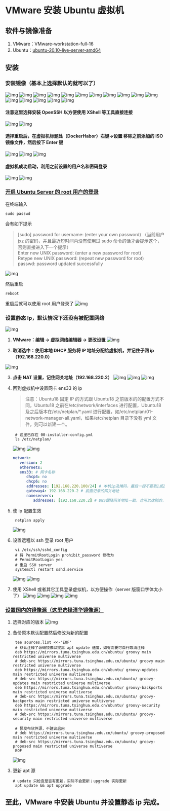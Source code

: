 # VMware 安装 Ubuntu 虚拟机

## 软件与镜像准备

1. VMware：VMware-workstation-full-16
2. Ubuntu：[ubuntu-20.10-live-server-amd64](https://mirrors.tuna.tsinghua.edu.cn/)

## 安装

### 安装镜像（基本上选择默认的就可以了）

![img](./assets/2021-09-20_211722.png)
![img](./assets/2021-09-20_212101.png)
![img](./assets/2021-09-20_212459.png)
![img](./assets/2021-09-20_212718.png)
![img](./assets/2021-09-20_212901.png)
![img](./assets/2021-09-20_213351.png)
![img](./assets/2021-09-20_213509.png)
![img](./assets/2021-09-20_213625.png)
![img](./assets/2021-09-20_213659.png)
![img](./assets/2021-09-20_213728.png)
![img](./assets/2021-09-20_213803.png)
![img](./assets/2021-09-20_213837.png)
![img](./assets/2021-09-20_213941.png)
![img](./assets/2021-09-20_214017.png)
![img](./assets/2021-09-20_214050.png)
![img](./assets/2021-09-20_214213.png)

#### 注意这里选择安装 OpenSSH 以方便使用 XShell 等工具直接连接

![img](./assets/2021-09-20_214249.png)
![img](./assets/2021-09-20_214333.png)

#### 选择重启后，在虚拟机标题处（DockerHabor）右键->设置 移除之前添加的 ISO 镜像文件，然后按下 Enter 键

![img](./assets/2021-09-20_214502.png)
![img](./assets/2021-09-20_214604.png)
![img](./assets/2021-09-20_214604.png)

#### 虚拟机成功启动，利用之前设置的用户名和密码登录

![img](./assets/2021-09-20_214711.png)
![img](./assets/2021-09-20_214737.png)

### [开启 Ubuntu Server 的 root 用户的登录](https://ubuntu.com/server/docs/security-users)

在终端输入

```shell
sudo passwd
```

会有如下提示

> [sudo] password for username: (enter your own password) （当前用户 jxz 的密码，并且最近短时间内没有使用过 sudo 命令的话才会提示这个，否则直接进入下一个提示）  
> Enter new UNIX password: (enter a new password for root)  
> Retype new UNIX password: (repeat new password for root)  
> passwd: password updated successfully

![img](./assets/2021-09-20_222530.png)

然后重启

```shell
reboot
```

重启后就可以使用 root 用户登录了
![img](./assets/2021-09-20_223113.png)

### 设置静态 Ip，默认情况下还没有被配置网络

![img](./assets/2021-09-20_223419.png)

1. **VMware：编辑 -> 虚拟网络编辑器 -> 更改设置**
   ![img](./assets/2021-09-20_223754.png)

2. **取消选中：使用本地 DHCP 服务将 IP 地址分配给虚拟机，并记住子网 ip（192.168.220.0）**

![img](./assets/2021-09-20_224039.png)

3. **点击 NAT 设置，记住网关地址（192.168.220.2）**
   ![img](./assets/2021-09-20_224329.png)
   ![img](./assets/2021-09-20_224537.png)
   ![img](./assets/2021-09-20_224640.png)

4. 回到虚拟机中设置网卡 ens33 的 ip

   > 注意：Ubuntu18 固定 IP 的方式跟 Ubuntu18 之前版本的的配置方式不同，Ubuntu18 之前在/etc/network/interfaces 进行配置，Ubuntu18 及之后版本在/etc/netplan/\*.yaml 进行配置，如/etc/netplan/01-network-manager-all.yaml，如果/etc/netplan 目录下没有 yml 文件，则可以新建一个。

   ```shell
    # 这里已存在 00-installer-config.yml
    ls /etc/netplan/
   ```

   ![img](./assets/2021-09-20_225054.png)
   ![img](./assets/2021-09-20_230626.png)

   ```yaml
   network:
      version: 2
      ethernets:
      ens33: # 网卡名称
         dhcp4: no
         dhcp6: no
         addresses: [192.168.220.100/24] # 本机ip及掩码，最后一段不要取1或2
         gateway4: 192.168.220.2 # 前面记录的网关地址
         nameservers:
            addresses: [192.168.220.2] # DNS跟随网关地址一致，也可以改别的，如[114.114.114.114,8.8.8.8]
   ```

5. 使 ip 配置生效

   ```shell
    netplan apply
   ```

   ![img](./assets/2021-09-20_230709.png)

6. 设置远程以 ssh 登录 root 用户

   ```shell
    vi /etc/ssh/sshd_config
    # 将 PermitRootLogin prohibit_password 修改为
    # PermitRootLogin yes
    # 重启 SSH server
    systemctl restart sshd.service
   ```

   ![img](./assets/2021-09-20_232425.png)
   ![img](./assets/2021-09-20_232853.png)

7. 使用 XShell 或者其它工具登录虚拟机，以方便操作（server 版窗口字体太小了）
   ![img](./assets/2021-09-20_231025.png)
   ![img](./assets/2021-09-20_231104.png)
   ![img](./assets/2021-09-20_231133.png)
   ![img](./assets/2021-09-20_233018.png)

### [设置国内的镜像源（这里选择清华镜像源）](https://mirror.tuna.tsinghua.edu.cn/help/ubuntu/)

1. 选择对应的版本
   ![img](./assets/2021-09-20_215725.png)
2. 备份原本默认配置然后修改为新的配置

   ```shell
    tee sources.list <<-'EOF'
    # 默认注释了源码镜像以提高 apt update 速度，如有需要可自行取消注释
    deb https://mirrors.tuna.tsinghua.edu.cn/ubuntu/ groovy main restricted universe multiverse
    # deb-src https://mirrors.tuna.tsinghua.edu.cn/ubuntu/ groovy main restricted universe multiverse
    deb https://mirrors.tuna.tsinghua.edu.cn/ubuntu/ groovy-updates main restricted universe multiverse
    # deb-src https://mirrors.tuna.tsinghua.edu.cn/ubuntu/ groovy-updates main restricted universe multiverse
    deb https://mirrors.tuna.tsinghua.edu.cn/ubuntu/ groovy-backports main restricted universe multiverse
    # deb-src https://mirrors.tuna.tsinghua.edu.cn/ubuntu/ groovy-backports main restricted universe multiverse
    deb https://mirrors.tuna.tsinghua.edu.cn/ubuntu/ groovy-security main restricted universe multiverse
    # deb-src https://mirrors.tuna.tsinghua.edu.cn/ubuntu/ groovy-security main restricted universe multiverse

    # 预发布软件源，不建议启用
    # deb https://mirrors.tuna.tsinghua.edu.cn/ubuntu/ groovy-proposed main restricted universe multiverse
    # deb-src https://mirrors.tuna.tsinghua.edu.cn/ubuntu/ groovy-proposed main restricted universe multiverse
    EOF
   ```

   ![img](./assets/2021-09-20_234440.png)

3. 更新 apt 源
   ```shell
   # update 只检查是否有更新，实际不会更新；upgrade 实际更新
    apt update && apt upgrade
   ```

## 至此，VMware 中安装 Ubuntu 并设置静态 ip 完成。
